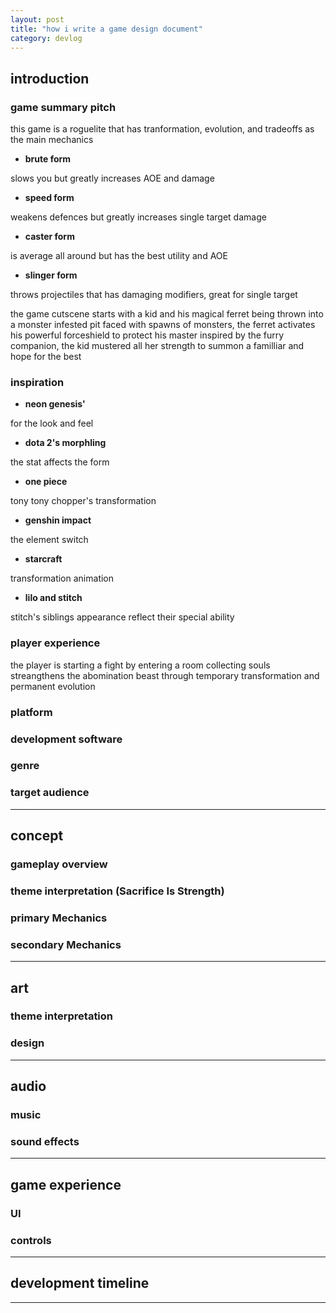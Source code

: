 ```yaml
---
layout: post
title: "how i write a game design document"
category: devlog
---
```


## **introduction**

### game summary pitch

this game is a roguelite that has tranformation, evolution, and tradeoffs as the main mechanics

- **brute form**

slows you but greatly increases AOE and damage

- **speed form**

weakens defences but greatly increases single target damage

- **caster form**

is average all around but has the best utility and AOE

- **slinger form**

throws projectiles that has damaging modifiers, great for single target

the game cutscene starts with a kid and his magical ferret being thrown into a monster infested pit
faced with spawns of monsters, the ferret activates his powerful forceshield to protect his master
inspired by the furry companion, the kid mustered all her strength to summon a familliar and hope for the best

### inspiration

- **neon genesis'**

for the look and feel

- **dota 2's morphling**

the stat affects the form

- **one piece**

tony tony chopper's transformation

- **genshin impact**

the element switch

- **starcraft**

transformation animation

- **lilo and stitch**

stitch's siblings appearance reflect their special ability

### player experience

the player is starting a fight by entering a room
collecting souls streangthens the abomination beast through temporary transformation and permanent evolution

### platform

### development software

### genre

### target audience

---

## **concept**

### gameplay overview

### theme interpretation (Sacrifice Is Strength)

### primary Mechanics

### secondary Mechanics

---

## **art**

### theme interpretation

### design

---

## **audio**

### music

### sound effects

---

## **game experience**

### UI

### controls

---

## **development timeline**

---
